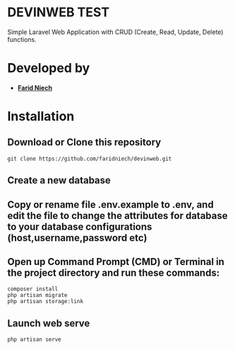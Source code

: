 
DEVINWEB TEST
=====
    

Simple Laravel Web Application with CRUD (Create, Read, Update, Delete) functions.


Developed by
=====

- **[Farid Niech](https://www.linkedin.com/in/farid-niech/)**


Installation
=====
    
## Download or Clone this repository
    git clone https://github.com/faridniech/devinweb.git

## Create a new database
## Copy or rename file .env.example to .env, and edit the file to change the attributes for database to your database configurations    (host,username,password etc)
## Open up Command Prompt (CMD) or Terminal in the project directory and run these commands:
    composer install
    php artisan migrate
    php artisan storage:link
    
## Launch web serve
    php artisan serve
    




